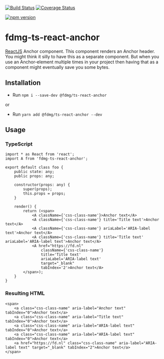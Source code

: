 [![Build Status](https://travis-ci.org/FDMediagroep/fdmg-ts-react-anchor.svg?branch=master)](https://travis-ci.org/FDMediagroep/fdmg-ts-react-anchor)
[![Coverage Status](https://coveralls.io/repos/github/FDMediagroep/fdmg-ts-react-anchor/badge.svg?branch=master)](https://coveralls.io/github/FDMediagroep/fdmg-ts-react-anchor?branch=master)

[![npm version](https://badge.fury.io/js/%40fdmg%2Fts-react-anchor.svg)](https://badge.fury.io/js/%40fdmg%2Fts-react-anchor)

# fdmg-ts-react-anchor
[ReactJS](https://reactjs.org/) Anchor component. This component renders an Anchor header.
You might think it silly to have this as a separate component. But when you use an Anchor-element multiple times in your
project then having that as a component might eventually save you some bytes.

## Installation
- Run `npm i --save-dev @fdmg/ts-react-anchor`

or

- Run `yarn add @fdmg/ts-react-anchor --dev`

## Usage
### TypeScript
```
import * as React from 'react';
import A from 'fdmg-ts-react-anchor';

export default class foo {
    public state: any;
    public props: any;

    constructor(props: any) {
        super(props);
        this.props = props;
    }

    render() {
        return (<span>
            <A className={'css-class-name'}>Anchor text</A>
            <A className={'css-class-name'} title='Title text'>Anchor text</A>
            <A className={'css-class-name'} ariaLabel='ARIA-label text'>Anchor text</A>
            <A className={'css-class-name'} title='Title text' ariaLabel='ARIA-label text'>Anchor text</A>
            <A href="https://fd.nl" 
                className={'css-class-name'} 
                title='Title text' 
                ariaLabel='ARIA-label text' 
                target="_blank" 
                tabIndex='2'>Anchor text</A>
        </span>);
    }
}
```

### Resulting HTML
```
<span>
    <a class="css-class-name" aria-label="Anchor text" tabIndex="0">Anchor text</a>
    <a class="css-class-name" aria-label="Title text" tabIndex="0">Anchor text</a>
    <a class="css-class-name" aria-label="ARIA-label text" tabIndex="0">Anchor text</a>
    <a class="css-class-name" aria-label="ARIA-label text" tabIndex="0">Anchor text</a>
    <a href="https://fd.nl" class="css-class-name" aria-label="ARIA-label text" target="_blank" tabIndex="2">Anchor text</a>
</span>
```